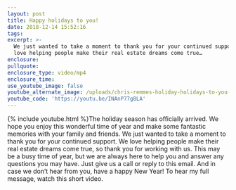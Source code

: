 ```yaml
---
layout: post
title: Happy holidays to you!
date: 2018-12-14 15:52:16
tags:
excerpt: >-
  We just wanted to take a moment to thank you for your continued support. We
  love helping people make their real estate dreams come true…
enclosure:
pullquote:
enclosure_type: video/mp4
enclosure_time:
use_youtube_image: false
youtube_alternate_image: /uploads/chris-remmes-holiday-holidays-to-you-youtube.jpg
youtube_code: 'https://youtu.be/INAnP77gBLA'
---
```


{% include youtube.html %}The holiday season has officially arrived. We hope you enjoy this wonderful time of year and make some fantastic memories with your family and friends. We just wanted to take a moment to thank you for your continued support. We love helping people make their real estate dreams come true, so thank you for working with us. This may be a busy time of year, but we are always here to help you and answer any questions you may have. Just give us a call or reply to this email. And in case we don’t hear from you, have a happy New Year! To hear my full message, watch this short video.

&nbsp;